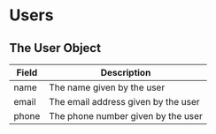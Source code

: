 # Users

## The User Object

Field | Description
--------- | -----------
name | The name given by the user
email | The email address given by the user
phone | The phone number given by the user
